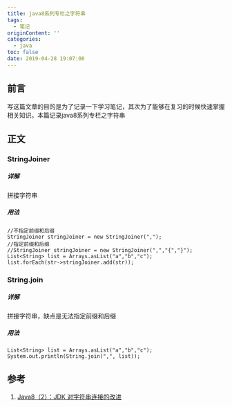 ```yaml
---
title: java8系列专栏之字符串
tags:
  - 笔记
originContent: ''
categories:
  - java
toc: false
date: 2019-04-28 19:07:00
---
```


## 前言
写这篇文章的目的是为了记录一下学习笔记，其次为了能够在复习的时候快速掌握相关知识。本篇记录java8系列专栏之字符串
## 正文
### StringJoiner
##### 详解
拼接字符串
##### 用法
```
//不指定前缀和后缀
StringJoiner stringJoiner = new StringJoiner(",");
//指定前缀和后缀
//StringJoiner stringJoiner = new StringJoiner(",","{","}");
List<String> list = Arrays.asList("a","b","c");
list.forEach(str->stringJoiner.add(str));
```
### String.join
##### 详解
拼接字符串，缺点是无法指定前缀和后缀
##### 用法
```
List<String> list = Arrays.asList("a","b","c");
System.out.println(String.join(",", list));
```
## 参考
1. [Java8（2）：JDK 对字符串连接的改进](https://www.jianshu.com/p/0654d0b69eef)